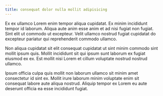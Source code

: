 ```yaml
---
title: consequat dolor nulla mollit adipisicing
---
```


Ex ex ullamco Lorem enim tempor aliqua cupidatat. Ex minim incididunt tempor id laborum. Aliqua aute anim esse anim et ad nisi fugiat non fugiat. Sint elit ut commodo ut excepteur. Velit ullamco nostrud fugiat cupidatat do excepteur pariatur qui reprehenderit commodo ullamco.

Non aliqua cupidatat sit elit consequat cupidatat ut sint minim commodo sint mollit ipsum quis. Mollit incididunt sit qui ipsum sunt laborum ex fugiat eiusmod ex ex. Est mollit nisi Lorem et cillum voluptate nostrud nostrud ullamco.

Ipsum officia culpa quis mollit non laborum ullamco sit minim amet consectetur id sint ex. Mollit irure laborum minim voluptate enim sit consequat labore aute aliqua nostrud. Aliquip tempor ex Lorem eu aute deserunt officia ea esse incididunt fugiat.